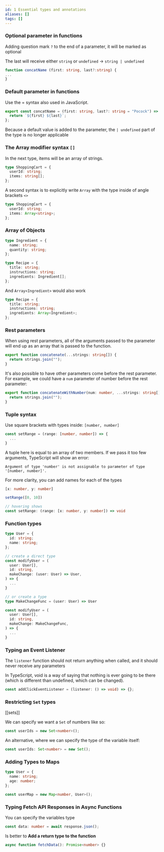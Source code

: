 ```yaml
---
id: 1 Essential types and annotations
aliases: []
tags: []
---
```


### Optional parameter in functions

Adding question mark `?` to the end of a parameter, it will be marked as optional

The last will receive either `string` or `undefined` -> `string | undefined`

```ts
function concatName (first: string, last?:string) {
...
}
```

### Default parameter in functions

Use the = syntax also used in JavaScript.

```ts
export const concatName = (first: string, last?: string = "Pocock") => {
  return `${first} ${last}`;
};
```

Because a default value is added to the parameter, the `| undefined` part of the type is no longer applicable

### The Array modifier syntax `[]`

In the next type, items will be an array of strings.

```ts
type ShoppingCart = {
  userId: string;
  items: string[];
};
```

A second syntax is to explicitly write `Array` with the type inside of angle brackets `<>`

```ts
type ShoppingCart = {
  userId: string;
  items: Array<string>;
};
```

### Array of Objects

```ts
type Ingredient = {
  name: string;
  quantity: string;
};

type Recipe = {
  title: string;
  instructions: string;
  ingredients: Ingredient[];
};
```

And `Array<Ingredient>` would also work

```ts
type Recipe = {
  title: string;
  instructions: string;
  ingredients: Array<Ingredient>;
};
```

### Rest parameters

When using rest parameters, all of the arguments passed to the parameter will end up as an array that is passed to the function.

```ts
export function concatenate(...strings: string[]) {
  return strings.join("");
}
```

It's also possible to have other parameters come before the rest parameter. For example, we could have a `num` parameter of number before the rest parameter:

```ts
export function concatenateWithNumber(num: number, ...strings: string[]) {
  return strings.join("");
}
```

### Tuple syntax

Use square brackets with types inside: `[number, number]`

```ts
const setRange = (range: [number, number]) => {
  ...
}
```

A tuple here is equal to an array of two members. If we pass it too few arguments, TypeScript will show an error:

```
Argument of type 'number' is not assignable to parameter of type '[number, number]'.
```

For more clarity, you can add names for each of the types

```ts
[x: number, y: number]

setRange([0, 10])

// hovering shows
const setRange: (range: [x: number, y: number]) => void
```

### Function types

```ts
type User = {
  id: string;
  name: string;
};

// create a direct type
const modifyUser = (
  user: User[],
  id: string,
  makeChange: (user: User) => User,
) => {
  ...
}

// or create a type
type MakeChangeFunc = (user: User) => User

const modifyUser = (
  user: User[],
  id: string,
  makeChange: MakeChangeFunc,
) => {
  ...
}
```

### Typing an Event Listener

The `listener` function should not return anything when called, and it should
never receive any parameters

In TypeScript, void is a way of saying that nothing is ever going to be there
(which is different than undefined, which can be changed).

```ts
const addClickEventListener = (listener: () => void) => {};
```

### Restricting `Set` types

[[sets]]

We can specify we want a `Set` of numbers like so:

```ts
const userIds = new Set<number>();
```

An alternative, where we can specify the type of the variable itself:

```ts
const userIds: Set<number> = new Set();
```

### Adding Types to Maps

```ts
type User = {
  name: string;
  age: number;
};

const userMap = new Map<number, User>();
```

### Typing Fetch API Responses in Async Functions

You can specify the variables type

```ts
const data: number = await response.json();
```

Is better to **Add a return type to the function**

```ts
async function fetchData(): Promise<number> {}
```
